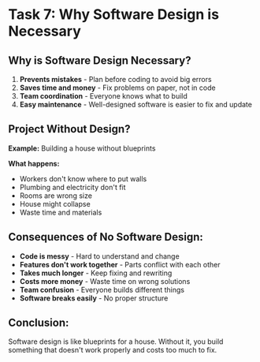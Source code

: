 # Task 7: Why Software Design is Necessary

## Why is Software Design Necessary?

1. **Prevents mistakes** - Plan before coding to avoid big errors
2. **Saves time and money** - Fix problems on paper, not in code
3. **Team coordination** - Everyone knows what to build
4. **Easy maintenance** - Well-designed software is easier to fix and update

## Project Without Design?

**Example:** Building a house without blueprints

**What happens:**
- Workers don't know where to put walls
- Plumbing and electricity don't fit
- Rooms are wrong size
- House might collapse
- Waste time and materials

## Consequences of No Software Design:

- **Code is messy** - Hard to understand and change
- **Features don't work together** - Parts conflict with each other
- **Takes much longer** - Keep fixing and rewriting
- **Costs more money** - Waste time on wrong solutions
- **Team confusion** - Everyone builds different things
- **Software breaks easily** - No proper structure

## Conclusion:

Software design is like blueprints for a house. Without it, you build something that doesn't work properly and costs too much to fix.